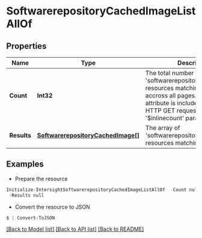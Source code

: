 # SoftwarerepositoryCachedImageListAllOf
## Properties

Name | Type | Description | Notes
------------ | ------------- | ------------- | -------------
**Count** | **Int32** | The total number of &#39;softwarerepository.CachedImage&#39; resources matching the request, accross all pages. The &#39;Count&#39; attribute is included when the HTTP GET request includes the &#39;$inlinecount&#39; parameter. | [optional] 
**Results** | [**SoftwarerepositoryCachedImage[]**](SoftwarerepositoryCachedImage.md) | The array of &#39;softwarerepository.CachedImage&#39; resources matching the request. | [optional] 

## Examples

- Prepare the resource
```powershell
Initialize-IntersightSoftwarerepositoryCachedImageListAllOf  -Count null `
 -Results null
```

- Convert the resource to JSON
```powershell
$ | Convert-ToJSON
```

[[Back to Model list]](../README.md#documentation-for-models) [[Back to API list]](../README.md#documentation-for-api-endpoints) [[Back to README]](../README.md)

